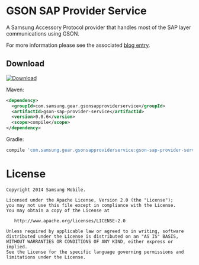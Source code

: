 GSON SAP Provider Service
=========================

A Samsung Accessory Protocol provider that handles most of the SAP layer communications using GSON.

For more information please see the associated [blog entry][1].


Download
--------

[ ![Download](https://api.bintray.com/packages/yolan/maven/gsonsapprovider/images/download.svg) ](https://github.com/yolanother/gsonsapprovider/releases) 

Maven:
```xml
<dependency>
  <groupId>com.samsung.gear.gsonsapproviderservice</groupId>
  <artifactId>gson-sap-provider-service</artifactId>
  <version>0.0.6</version>
  <scope>compile</scope>
</dependency>

```
Gradle:
```groovy
compile 'com.samsung.gear.gsonsapproviderservice:gson-sap-provider-service:+'
```


License
=======

    Copyright 2014 Samsung Mobile.

    Licensed under the Apache License, Version 2.0 (the "License");
    you may not use this file except in compliance with the License.
    You may obtain a copy of the License at

       http://www.apache.org/licenses/LICENSE-2.0

    Unless required by applicable law or agreed to in writing, software
    distributed under the License is distributed on an "AS IS" BASIS,
    WITHOUT WARRANTIES OR CONDITIONS OF ANY KIND, either express or implied.
    See the License for the specific language governing permissions and
    limitations under the License.


 [1]: http://aaron.jaxns.net/2014/10/sap-communication-with-gson/
